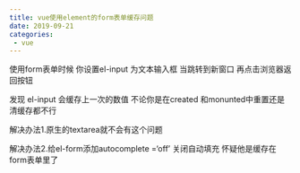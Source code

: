 ```yaml
---
title: vue使用element的form表单缓存问题
date: 2019-09-21
categories:
 - vue
---
```


<!--
 * @Descripttion: ----描述----
 * @version: 1.0
 * @Author: 张鹏
 * @Date: 2021-12-06 08:45:24
 * @LastEditors: 张鹏
 * @LastEditTime: 2022-01-09 15:17:07
-->


使用form表单时候 你设置el-input 为文本输入框  当跳转到新窗口 再点击浏览器返回按钮 

发现 el-input 会缓存上一次的数值 不论你是在created 和monunted中重置还是清缓存都不行

解决办法1.原生的textarea就不会有这个问题

解决办法2.给el-form添加autocomplete =‘off’ 关闭自动填充 怀疑他是缓存在form表单里了 
